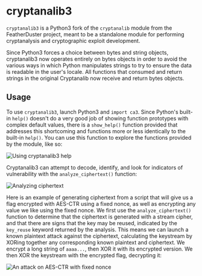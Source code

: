 # cryptanalib3

`cryptanalib3` is a Python3 fork of the `cryptanalib` module from the FeatherDuster project, meant to be a standalone module for performing cryptanalysis and cryptographic exploit development.

Since Python3 forces a choice between bytes and string objects, cryptanalib3 now operates entirely on bytes objects in order to avoid the various ways in which Python manipulates strings to try to ensure the data is readable in the user's locale. All functions that consumed and return strings in the original Cryptanalib now receive and return bytes objects.


## Usage

To use `cryptanalib3`, launch Python3 and `import ca3`. Since Python's built-in `help()` doesn't do a very good job of showing function prototypes with complex default values, there is a `show_help()` function provided that addresses this shortcoming and functions more or less identically to the built-in `help()`. You can use this function to explore the functions provided by the module, like so:

![Using cryptanalib3 help](tutorial/show_help.svg)

Cryptanalib3 can attempt to decode, identify, and look for indicators of vulnerability with the `analyze_ciphertext()` function:

![Analyzing ciphertext](tutorial/analyze_ciphertext.svg)

Here is an example of generating ciphertext from a script that will give us a flag encrypted with AES-CTR using a fixed nonce, as well as encrypting any value we like using the fixed nonce. We first use the `analyze_ciphertext()` function to determine that the ciphertext is generated with a stream cipher, and that there are signs that the key may be reused, indicated by the `key_reuse` keyword returned by the analysis. This means we can launch a known plaintext attack against the ciphertext, calculating the keystream by XORing together any corresponding known plaintext and ciphertext. We encrypt a long string of `aaaa...`, then XOR it with its encrypted version. We then XOR the keystream with the encrypted flag, decrypting it:

![An attack on AES-CTR with fixed nonce](tutorial/aes_ctr.svg)
